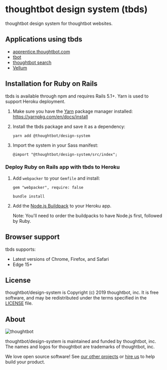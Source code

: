 # thoughtbot design system (tbds)

thoughtbot design system for thoughtbot websites.

## Applications using tbds

- [apprentice.thoughtbot.com][apprentice]
- [tbot][tbot]
- [thoughtbot search][thoughtbot-search]
- [Vellum][vellum]

[apprentice]: https://apprentice.thoughtbot.com/
[tbot]: https://tbot.io/
[thoughtbot-search]: https://search.thoughtbot.com/
[vellum]: https://vellum.thoughtbot.com/

## Installation for Ruby on Rails

tbds is available through npm and requires Rails 5.1+. Yarn is used to support
Heroku deployment.

1. Make sure you have the [Yarn][yarn] package manager installed:
   https://yarnpkg.com/en/docs/install

1. Install the tbds package and save it as a dependency:

    ```
    yarn add @thoughtbot/design-system
    ```

1. Import the system in your Sass manifest:

    ```
    @import "@thoughtbot/design-system/src/index";
    ```

[yarn]: https://yarnpkg.com/en/

### Deploy Ruby on Rails app with tbds to Heroku

1. Add `webpacker` to your `Gemfile` and install:

    ```
    gem "webpacker", require: false
    ```

    ```
    bundle install
    ```

1. Add the [Node.js Buildpack][nodejs-buildpack] to your Heroku app.

    Note: You'll need to order the buildpacks to have Node.js first, followed
    by Ruby.

[nodejs-buildpack]: https://elements.heroku.com/buildpacks/heroku/heroku-buildpack-nodejs

## Browser support

tbds supports:

- Latest versions of Chrome, Firefox, and Safari
- Edge 15+

## License

thoughtbot/design-system is Copyright (c) 2019 thoughtbot, inc.
It is free software, and may be redistributed
under the terms specified in the [LICENSE] file.

[LICENSE]: /LICENSE.md

## About

![thoughtbot](http://presskit.thoughtbot.com/images/thoughtbot-logo-for-readmes.svg)

thoughtbot/design-system is maintained and funded by thoughtbot, inc.
The names and logos for thoughtbot are trademarks of thoughtbot, inc.

We love open source software!
See [our other projects][community]
or [hire us][hire] to help build your product.

[community]: https://thoughtbot.com/community?utm_source=github
[hire]: https://thoughtbot.com/hire-us?utm_source=github
